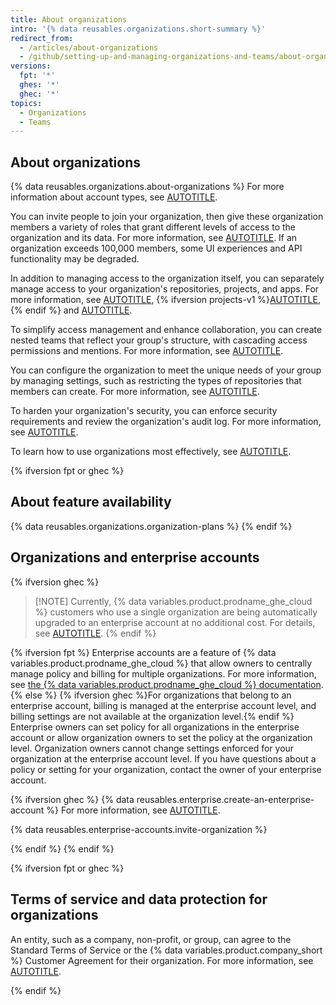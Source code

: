 ```yaml
---
title: About organizations
intro: '{% data reusables.organizations.short-summary %}'
redirect_from:
  - /articles/about-organizations
  - /github/setting-up-and-managing-organizations-and-teams/about-organizations
versions:
  fpt: '*'
  ghes: '*'
  ghec: '*'
topics:
  - Organizations
  - Teams
---
```


## About organizations

{% data reusables.organizations.about-organizations %} For more information about account types, see [AUTOTITLE](/get-started/learning-about-github/types-of-github-accounts).

You can invite people to join your organization, then give these organization members a variety of roles that grant different levels of access to the organization and its data. For more information, see [AUTOTITLE](/organizations/managing-peoples-access-to-your-organization-with-roles/roles-in-an-organization). If an organization exceeds 100,000 members, some UI experiences and API functionality may be degraded.

In addition to managing access to the organization itself, you can separately manage access to your organization's repositories, projects, and apps. For more information, see [AUTOTITLE](/organizations/managing-user-access-to-your-organizations-repositories/managing-repository-roles/repository-roles-for-an-organization), {% ifversion projects-v1 %}[AUTOTITLE](/organizations/managing-access-to-your-organizations-project-boards/project-board-permissions-for-an-organization),{% endif %} and [AUTOTITLE](/organizations/managing-programmatic-access-to-your-organization).

To simplify access management and enhance collaboration, you can create nested teams that reflect your group's structure, with cascading access permissions and mentions. For more information, see [AUTOTITLE](/organizations/organizing-members-into-teams/about-teams).

You can configure the organization to meet the unique needs of your group by managing settings, such as restricting the types of repositories that members can create. For more information, see [AUTOTITLE](/organizations/managing-organization-settings).

To harden your organization's security, you can enforce security requirements and review the organization's audit log. For more information, see [AUTOTITLE](/organizations/keeping-your-organization-secure).

To learn how to use organizations most effectively, see [AUTOTITLE](/organizations/collaborating-with-groups-in-organizations/best-practices-for-organizations).

{% ifversion fpt or ghec %}

## About feature availability

{% data reusables.organizations.organization-plans %}
{% endif %}

## Organizations and enterprise accounts

<!-- expires 2024-12-31 -->
{% ifversion ghec %}
> [!NOTE] Currently, {% data variables.product.prodname_ghe_cloud %} customers who use a single organization are being automatically upgraded to an enterprise account at no additional cost. For details, see [AUTOTITLE](/admin/managing-your-enterprise-account/creating-an-enterprise-account#what-will-happen-after-i-upgrade-my-organization).
{% endif %}
<!-- end expires 2024-12-31 -->

{% ifversion fpt %}
Enterprise accounts are a feature of {% data variables.product.prodname_ghe_cloud %} that allow owners to centrally manage policy and billing for multiple organizations. For more information, see [the {% data variables.product.prodname_ghe_cloud %} documentation](/enterprise-cloud@latest/organizations/collaborating-with-groups-in-organizations/about-organizations).
{% else %}
{% ifversion ghec %}For organizations that belong to an enterprise account, billing is managed at the enterprise account level, and billing settings are not available at the organization level.{% endif %} Enterprise owners can set policy for all organizations in the enterprise account or allow organization owners to set the policy at the organization level. Organization owners cannot change settings enforced for your organization at the enterprise account level. If you have questions about a policy or setting for your organization, contact the owner of your enterprise account.

{% ifversion ghec %}
{% data reusables.enterprise.create-an-enterprise-account %} For more information, see [AUTOTITLE](/admin/managing-your-enterprise-account/creating-an-enterprise-account).

{% data reusables.enterprise-accounts.invite-organization %}

{% endif %}
{% endif %}

{% ifversion fpt or ghec %}

## Terms of service and data protection for organizations

An entity, such as a company, non-profit, or group, can agree to the Standard Terms of Service or the {% data variables.product.company_short %} Customer Agreement for their organization. For more information, see [AUTOTITLE](/organizations/managing-organization-settings/upgrading-to-the-github-customer-agreement).

{% endif %}
